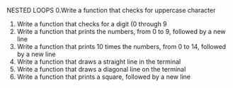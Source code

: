  NESTED LOOPS
 0.Write a function that checks for uppercase character
 1. Write a function that checks for a digit (0 through 9
 3. Write a function that prints the numbers, from 0 to 9, followed by a new line
 5. Write a function that prints 10 times the numbers, from 0 to 14, followed by a new line
 6. Write a function that draws a straight line in the terminal
 7. Write a function that draws a diagonal line on the terminal
8. Write a function that prints a square, followed by a new line
